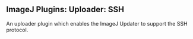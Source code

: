 ImageJ Plugins: Uploader: SSH
-----------------------------

An uploader plugin which enables the ImageJ Updater to support the SSH
protocol.
